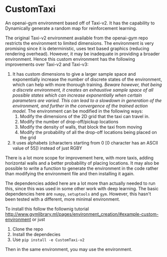 # CustomTaxi
An openai-gym environment based off of Taxi-v2. It has the capability to Dynamically generate a random map for reinforcement learning.

The original Taxi-v2 environment available from the openai-gym repo restricts the environment to limited dimensions. The environment is very promising since it is deterministic, uses text based graphics (reducing rendering overhead). However, it may be inadequate in providing a broader environment. Hence this custom environment has the following improvements over Taxi-v2 and Taxi-v3:
1. It has custom dimensions to give a larger sample space and exponentially increase the number of discrete states of the environment, which can help with more thorough training. *Beware however, that being a discrete environment, it creates an exhaustive sample space of all possible states which can increase exponentially when certain parameters are varied. This can lead to a slowdown in generation of the environment, and further in the convergence of the trained action model.* The environment can be modified in the following ways:
	1. Modify the dimensions of the 2D grid that the taxi can travel in.
	2. Modify the number of drop-off/pickup locations
	3. Modify the density of walls, that block the taxi from moving
	4. Modify the probability of all the drop-off locations being placed on the grid
2. It uses alphabets (characters starting from 0 \[0 character has an ASCII value of 55\]) instead of just RGBY

There is a lot more scope for improvement here, with more taxis, adding horizontal walls and a better probability of placing locations. It may also be possible to write a function to generate the environment in the code rather than modifying the environment file and then installing it again.

The dependencies added here are a lot more than actually needed to run this, since this was used in some other work with deep learning. The basic dependencies here are `numpy`, `setuptools` and `gym`. However, this hasn't been tested with a different, more minimal environment.

To install this follow the follownig tutorial http://www.gymlibrary.ml/pages/environment_creation/#example-custom-environment or just
1. Clone the repo
2. Install the dependecies
3. Use `pip install -e CustomTaxi-v2`

Then in the same environment, you may use the environment.

